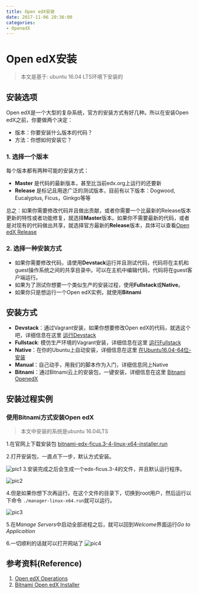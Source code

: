 ```yaml
---
title: Open edX安装
date: 2017-11-06 20:36:00
categories:
- OpenedX
---
```

# Open edX安装
> 本文是基于: ubuntu 16.04 LTS环境下安装的

## 安装选项
Open edX是一个大型的复杂系统，官方的安装方式有好几种。所以在安装Open edX之前，你要做两个决定：
- 版本：你要安装什么版本的代码？
- 方法：你想如何安装它？

### 1. 选择一个版本

 每个版本都有两种可能的安装方式：
- **Master** 是代码的最新版本，甚至比当前edx.org上运行的还要新
- **Release** 是标记且用途广泛的测试版本，目前有以下版本：Dogwood, Eucalyptus, Ficus，Ginkgo等等

总之：如果你需要修改代码并且做出贡献，或者你需要一个比最新的Release版本更新的特性或者功能修复，就选择**Master**版本。如果你不需要最新的代码，或者是对现有的代码做出共享，就选择官方最新的**Release**版本，具体可以查看[Open edX Release](https://openedx.atlassian.net/wiki/spaces/DOC/pages/11108700/Open+edX+Releases)

### 2. 选择一种安装方式
- 如果你需要修改代码，请使用**Devstack**运行并且测试代码，代码将在主机和guest操作系统之间的共享目录中。可以在主机中编辑代码，代码将在guest客户端运行。
- 如果为了测试你想要一个类似生产的安装过程，使用**Fullstack**或**Native**。
- 如果你只是想运行一个Open edX实例，就使用**Bitnami**

## 安装方式
- **Devstack**：通过Vagrant安装，如果你想要修改Open edX的代码，就选这个吧，详细信息在这里 [运行Devstack](https://openedx.atlassian.net/wiki/spaces/OpenOPS/pages/60227787/Running+Devstack)
- **Fullstack**: 模仿生产环境的Vagrant安装，详细信息在这里 [运行Fullstack](https://openedx.atlassian.net/wiki/spaces/OpenOPS/pages/60227777/Running+Fullstack)
- **Native**：在你的Ubuntu上自动安装，详细信息在这里 [在Ubuntu16.04-64位-安装](https://openedx.atlassian.net/wiki/spaces/OpenOPS/pages/146440579/Native+Open+edX+Ubuntu+16.04+64+bit+Installation)
- **Manual**：自己动手，用我们的脚本作为入门，详细信息同上Native
- **Bitnami**：通过Bitnami云上的安装包，一键安装，详细信息在这里 [Bitnami OpenedX](http://bitnami.com/stack/edx)

## 安装过程实例

### 使用Bitnami方式安装Open edX
> 本文中安装的系统是ubuntu 16.04LTS

1.在官网上下载安装包
[bitnami-edx-ficus.3-4-linux-x64-installer.run](https://bitnami.com/stack/edx)

2.打开安装包，一直点下一步，默认方式安装。

![pic1](http://oygmko26p.bkt.clouddn.com/2017-11-06%2019-15-18%E5%B1%8F%E5%B9%95%E6%88%AA%E5%9B%BE.png)
3.安装完成之后会生成一个edx-ficus.3-4的文件，并且默认运行程序。

![pic2](http://oygmko26p.bkt.clouddn.com/2017-11-06%2019-29-34%E5%B1%8F%E5%B9%95%E6%88%AA%E5%9B%BE.png)

4.但是如果你想下次再运行。在这个文件的目录下，切换到root用户，然后运行以下命令 `./manager-linux-x64.run`就可以运行。

![pic3](http://oygmko26p.bkt.clouddn.com/2017-11-06%2019-23-47%E5%B1%8F%E5%B9%95%E6%88%AA%E5%9B%BE.png)

5.在*Manage Servers*中启动全部进程之后，就可以回到*Welcome*界面运行*Go to Applicaition*

6.一切顺利的话就可以打开网站了
![pic4](http://oygmko26p.bkt.clouddn.com/2017-11-06%2019-31-47%E5%B1%8F%E5%B9%95%E6%88%AA%E5%9B%BE.png)

## 参考资料(Reference)
1. [Open edX Operations](https://openedx.atlassian.net/wiki/spaces/OpenOPS/pages/60227779/Open+edX+Installation+Options)
2. [Bitnami Open edX Installer](https://docs.bitnami.com/installer/apps/edx/)
